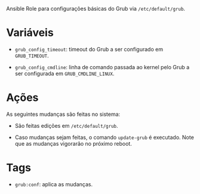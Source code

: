 Ansible Role para configurações básicas do Grub via `/etc/default/grub`.

# Variáveis

- `grub_config_timeout`: timeout do Grub a ser configurado em `GRUB_TIMEOUT`.

- `grub_config_cmdline`: linha de comando passada ao kernel pelo Grub a ser
  configurada em `GRUB_CMDLINE_LINUX`.

# Ações

As seguintes mudanças são feitas no sistema:

- São feitas edições em `/etc/default/grub`.

- Caso mudanças sejam feitas, o comando `update-grub` é executado. Note que as
  mudanças vigorarão no próximo reboot.

# Tags

- `grub:conf`: aplica as mudanças.

